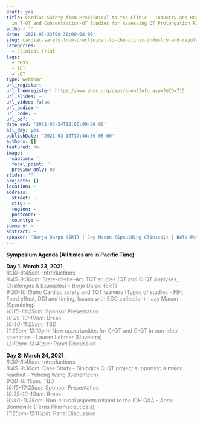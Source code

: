 ```yaml
---
draft: yes
title: Cardiac Safety from Preclinical to the Clinic – Industry and Regulatory Trends
  in T-QT and Concentration-QT Studies for Assessing QT Prolongation Risks
author: ''
date: '2021-03-23T08:30:00-08:00'
slug: cardiac-safety-from-preclinical-to-the-clinic-industry-and-regulatory-trends-in-t-qt-and-concentration-qt-studies-for-assessing-qt-prolongation-risks
categories:
  - Clinical Trial
tags:
  - PBSS
  - TQT
  - cQT
type: webinar
url_register: ~
url_freeregister: https://www.pbss.org/aspx/eventInfo.aspx?eID=715
url_slides: ~
url_video: false
url_audio: ~
url_code: ~
url_pdf: ~
date_end: '2021-03-24T12:05:00-08:00'
all_day: yes
publishDate: '2021-03-10T17:46:36-08:00'
authors: []
featured: no
image:
  caption: ''
  focal_point: ''
  preview_only: no
slides: ''
projects: []
location: ~
address:
  street: ~
  city: ~
  region: ~
  postcode: ~
  country: ~
summary: ~
abstract: ~
speaker: "Borje Darpo (ERT) | Jay Mason (Spaulding Clinical) | Bela Patel (Merck) | Anne Bonneville (Terns Pharmaceuticals) | Lauren Lohmer (Nuventra) | Yehong Wang (Genentech)"
---
```

<!--more-->
**Symposium Agenda (All times are in Pacific Time)**  

**Day 1: March 23, 2021**   
<span style="color:grey">
*8:30-8:45am:* Introductions  
*8:45-9:30am:* State-of-the-Art: TQT studies (QT and C-QT Analyses, Challenges & Examples) - Borje Darpo (ERT)  
*9:30-10:15am:* Cardiac safety and TQT waivers (Types of studies - FIH, Food effect, DDI and timing, Issues with ECG collection) - Jay Mason (Spaulding)  
*10:15-10:25am:* Sponsor Presentation   
*10:25-10:40am:* Break  
*10:40-11:25am:* TBD  
*11:25am-12:10pm:* New opportunities for C-QT and C-QT in non-ideal scenarios - Lauren Lohmer (Nuventra)  
*12:10pm-12:40pm:* Panel Discussion  
</span>

**Day 2: March 24, 2021**  
<span style="color:grey">
*8:30-8:45am:* Introductions  
*8:45-9:30am:* Case Study - Biologics C-QT project supporting a major readout - Yehong Wang (Genentech)  
*9:30-10:15am:* TBD  
*10:15-10:25am:* Sponsor Presentation  
*10:25-10:40am:* Break  
*10:40-11:25am:* Non-clinical aspects related to the ICH Q&A - Anne Bonneville (Terns Pharmaceuticals)  
*11:25pm-12:05pm:* Panel Discussion 
</span>
